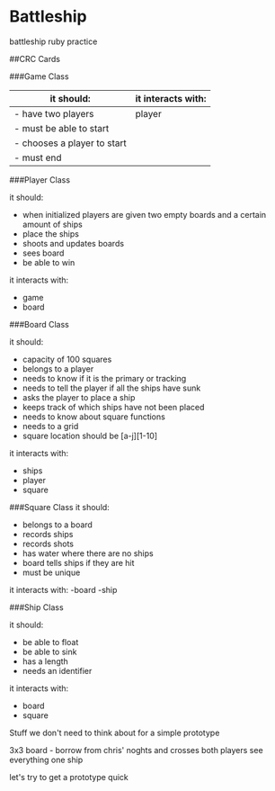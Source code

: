 Battleship
==============
battleship ruby practice

##CRC Cards

###Game Class

|it should:|it interacts with:|
|-----|-----|
|- have two players| player|
|- must be able to start| |
|- chooses a player to start| |
|- must end| |


###Player Class

it should:
- when initialized players are given two empty boards and a certain amount of ships
- place the ships
- shoots and updates boards
- sees board
- be able to win


it interacts with:
- game
- board

###Board Class

it should:
- capacity of 100 squares
- belongs to a player
- needs to know if it is the primary or tracking
- needs to tell the player if all the ships have sunk
- asks the player to place a ship
- keeps track of which ships have not been placed
- needs to know about square functions
- needs to a grid
- square location should be [a-j][1-10]

it interacts with:
- ships
- player
- square

###Square Class
it should:
- belongs to a board
- records ships
- records shots
- has water where there are no ships
- board tells ships if they are hit
- must be unique

it interacts with:
-board
-ship

###Ship Class

it should:
- be able to float
- be able to sink
- has a length
- needs an identifier 

it interacts with:
- board
- square

Stuff we don't need to think about for a simple prototype

3x3 board - borrow from chris' noghts and crosses
both players see everything
one ship      

let's try to get a prototype quick
